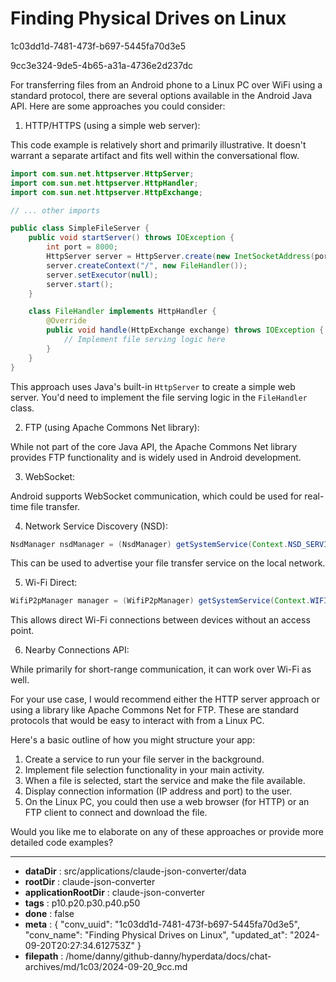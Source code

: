 # Finding Physical Drives on Linux

1c03dd1d-7481-473f-b697-5445fa70d3e5

9cc3e324-9de5-4b65-a31a-4736e2d237dc

 For transferring files from an Android phone to a Linux PC over WiFi using a standard protocol, there are several options available in the Android Java API. Here are some approaches you could consider:

1. HTTP/HTTPS (using a simple web server):

<antThinking>This code example is relatively short and primarily illustrative. It doesn't warrant a separate artifact and fits well within the conversational flow.</antThinking>

```java
import com.sun.net.httpserver.HttpServer;
import com.sun.net.httpserver.HttpHandler;
import com.sun.net.httpserver.HttpExchange;

// ... other imports

public class SimpleFileServer {
    public void startServer() throws IOException {
        int port = 8000;
        HttpServer server = HttpServer.create(new InetSocketAddress(port), 0);
        server.createContext("/", new FileHandler());
        server.setExecutor(null);
        server.start();
    }

    class FileHandler implements HttpHandler {
        @Override
        public void handle(HttpExchange exchange) throws IOException {
            // Implement file serving logic here
        }
    }
}
```

This approach uses Java's built-in `HttpServer` to create a simple web server. You'd need to implement the file serving logic in the `FileHandler` class.

2. FTP (using Apache Commons Net library):

While not part of the core Java API, the Apache Commons Net library provides FTP functionality and is widely used in Android development.

3. WebSocket:

Android supports WebSocket communication, which could be used for real-time file transfer.

4. Network Service Discovery (NSD):

```java
NsdManager nsdManager = (NsdManager) getSystemService(Context.NSD_SERVICE);
```

This can be used to advertise your file transfer service on the local network.

5. Wi-Fi Direct:

```java
WifiP2pManager manager = (WifiP2pManager) getSystemService(Context.WIFI_P2P_SERVICE);
```

This allows direct Wi-Fi connections between devices without an access point.

6. Nearby Connections API:

While primarily for short-range communication, it can work over Wi-Fi as well.

For your use case, I would recommend either the HTTP server approach or using a library like Apache Commons Net for FTP. These are standard protocols that would be easy to interact with from a Linux PC.

Here's a basic outline of how you might structure your app:

1. Create a service to run your file server in the background.
2. Implement file selection functionality in your main activity.
3. When a file is selected, start the service and make the file available.
4. Display connection information (IP address and port) to the user.
5. On the Linux PC, you could then use a web browser (for HTTP) or an FTP client to connect and download the file.

Would you like me to elaborate on any of these approaches or provide more detailed code examples?

---

* **dataDir** : src/applications/claude-json-converter/data
* **rootDir** : claude-json-converter
* **applicationRootDir** : claude-json-converter
* **tags** : p10.p20.p30.p40.p50
* **done** : false
* **meta** : {
  "conv_uuid": "1c03dd1d-7481-473f-b697-5445fa70d3e5",
  "conv_name": "Finding Physical Drives on Linux",
  "updated_at": "2024-09-20T20:27:34.612753Z"
}
* **filepath** : /home/danny/github-danny/hyperdata/docs/chat-archives/md/1c03/2024-09-20_9cc.md